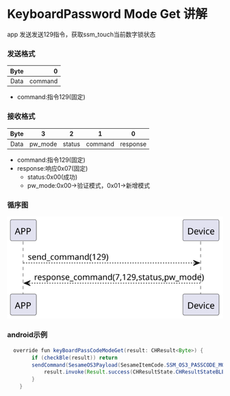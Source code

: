 # KeyboardPassword  Mode Get 讲解
app 发送发送129指令，获取ssm_touch当前数字锁状态
### 发送格式

|  Byte  |       0 |
|:------:|-------:|
| Data   |  command |

- command:指令129(固定)




### 接收格式

| Byte  |    3    | 2   |     1     |     0      |
|:---:|:-------:|:------:|:----:|:---------:|
| Data | pw_mode | status | command |response   |
- command:指令129(固定)
- response:响应0x07(固定)
    - status:0x00(成功)
    - pw_mode:0x00->验证模式，0x01->新增模式



### 循序图
![icon](kbpc_mode_get.svg)





### android示例
``` java
  override fun keyBoardPassCodeModeGet(result: CHResult<Byte>) {
        if (checkBle(result)) return
        sendCommand(SesameOS3Payload(SesameItemCode.SSM_OS3_PASSCODE_MODE_GET.value, byteArrayOf())) { res ->
            result.invoke(Result.success(CHResultState.CHResultStateBLE(res.payload[0])))
        }
    }

```

